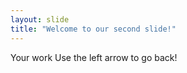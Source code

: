 ```yaml
---
layout: slide
title: "Welcome to our second slide!"
---
```

Your work
Use the left arrow to go back!
